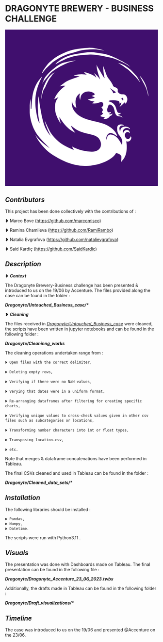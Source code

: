 
# DRAGONYTE BREWERY - BUSINESS CHALLENGE

![Dragonyte logo (Image)](dragonyte_logo.png)

## *Contributors*

This project has been done collectively with the contributions of : 

❥ Marco Bove (https://github.com/marcomisco)

❥ Ramina Chamileva (https://github.com/RamiRambo)

❥ Natalia Evgrafova (https://github.com/natalievgrafova)

❥ Said Kardiç (https://github.com/SaidKardic)




## *Description*

❥ ***Context***

The Dragonyte Brewery-Business challenge has been presented & introduced to us on the 19/06 by Accenture. The files provided along the case can be found in the folder : 

__*Dragonyte/Untouched_Business_case/\**__



❥ ***Cleaning***

The files received in <u>*Dragonyte/Untouched_Business_case*</u> were cleaned, the scripts have been written in jupyter notebooks and can be found in the following folder : 

__*Dragonyte/Cleaninng_works*__


The cleaning operations undertaken range from :

    ❥ Open files with the correct delimiter, 
    
    ❥ Deleting empty rows, 
    
    ❥ Verifying if there were no NaN values,
    
    ❥ Verying that dates were in a uniform format,
    
    ❥ Re-arranging dataframes after filtering for creating specific charts,
    
    ❥ Verifying unique values to cross-check values given in other csv files such as subcategories or locations,
    
    ❥ Transforming number characters into int or float types,
    
    ❥ Transposing location.csv,
    
    ❥ etc.

Note that merges & dataframe concatenations have been performed in Tableau.

The final CSVs cleaned and used in Tableau can be found in the folder : 
    
__*Dragonyte/Cleaned_data_sets/\**__



## *Installation*

The following libraries should be installed : 
    
    ❥ Pandas,
    ❥ Numpy,
    ❥ Datetime.

The scripts were run with Python3.11 .



## *Visuals*

The presentation was done with Dashboards made on Tableau. The final presentation can be found in the following file : 
    
__*Dragonyte/Dragonyte_Accenture_23_06_2023.twbx*__

Additionally, the drafts made in Tableau can be found in the following folder : 
    
__*Dragonyte/Draft_visualizations/\**__




## *Timeline*

The case was introduced to us on the 19/06 and presented @Accenture on the 23/06.
